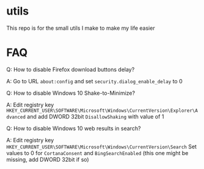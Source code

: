 # utils
This repo is for the small utils I make to make my life easier



# FAQ


Q: How to disable Firefox download buttons delay?

A: Go to URL `about:config` and set `security.dialog_enable_delay` to 0


Q: How to disable Windows 10 Shake-to-Minimize?

A: Edit registry key `HKEY_CURRENT_USER\SOFTWARE\Microsoft\Windows\CurrentVersion\Explorer\Advanced` and add DWORD 32bit `DisallowShaking` with value of 1


Q: How to disable Windows 10 web results in search?

A: Edit registry key `HKEY_CURRENT_USER\SOFTWARE\Microsoft\Windows\CurrentVersion\Search` Set values to 0 for `CortanaConsent` and `BingSearchEnabled` (this one might be missing, add DWORD 32bit if so)
